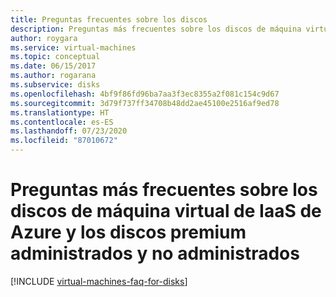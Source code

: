 ```yaml
---
title: Preguntas frecuentes sobre los discos
description: Preguntas más frecuentes sobre los discos de máquina virtual Linux de IaaS de Azure y los discos premium (administrados y no administrados)
author: roygara
ms.service: virtual-machines
ms.topic: conceptual
ms.date: 06/15/2017
ms.author: rogarana
ms.subservice: disks
ms.openlocfilehash: 4bf9f86fd96ba7aa3f3ec8355a2f081c154c9d67
ms.sourcegitcommit: 3d79f737ff34708b48dd2ae45100e2516af9ed78
ms.translationtype: HT
ms.contentlocale: es-ES
ms.lasthandoff: 07/23/2020
ms.locfileid: "87010672"
---
```

# <a name="frequently-asked-questions-about-azure-iaas-vm-disks-and-managed-and-unmanaged-premium-disks"></a>Preguntas más frecuentes sobre los discos de máquina virtual de IaaS de Azure y los discos premium administrados y no administrados
[!INCLUDE [virtual-machines-faq-for-disks](../../../includes/virtual-machines-faq-for-disks.md)]